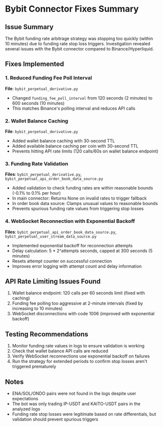 # Bybit Connector Fixes Summary

## Issue Summary
The Bybit funding rate arbitrage strategy was stopping too quickly (within 10 minutes) due to funding rate stop loss triggers. Investigation revealed several issues with the Bybit connector compared to Binance/Hyperliquid.

## Fixes Implemented

### 1. Reduced Funding Fee Poll Interval
**File**: `bybit_perpetual_derivative.py`
- Changed `funding_fee_poll_interval` from 120 seconds (2 minutes) to 600 seconds (10 minutes)
- This matches Binance's polling interval and reduces API calls

### 2. Wallet Balance Caching
**File**: `bybit_perpetual_derivative.py`
- Added wallet balance caching with 30-second TTL
- Added available balance caching per coin with 30-second TTL
- Prevents hitting API rate limits (120 calls/60s on wallet balance endpoint)

### 3. Funding Rate Validation
**Files**: `bybit_perpetual_derivative.py`, `bybit_perpetual_api_order_book_data_source.py`
- Added validation to check funding rates are within reasonable bounds (-0.1% to 0.1% per hour)
- In main connector: Returns None on invalid rates to trigger fallback
- In order book data source: Clamps unusual values to reasonable bounds
- Prevents spurious funding rate values from triggering stop losses

### 4. WebSocket Reconnection with Exponential Backoff
**Files**: `bybit_perpetual_api_order_book_data_source.py`, `bybit_perpetual_user_stream_data_source.py`
- Implemented exponential backoff for reconnection attempts
- Delay calculation: 5 * 2^attempts seconds, capped at 300 seconds (5 minutes)
- Resets attempt counter on successful connection
- Improves error logging with attempt count and delay information

## API Rate Limiting Issues Found
1. Wallet balance endpoint: 120 calls per 60 seconds limit (fixed with caching)
2. Funding fee polling too aggressive at 2-minute intervals (fixed by increasing to 10 minutes)
3. WebSocket disconnections with code 1006 (improved with exponential backoff)

## Testing Recommendations
1. Monitor funding rate values in logs to ensure validation is working
2. Check that wallet balance API calls are reduced
3. Verify WebSocket reconnections use exponential backoff on failures
4. Run the strategy for extended periods to confirm stop losses aren't triggered prematurely

## Notes
- ENA/SOL/ONDO pairs were not found in the logs despite user expectations
- The bot was only trading IP-USDT and KAITO-USDT pairs in the analyzed logs
- Funding rate stop losses were legitimate based on rate differentials, but validation should prevent spurious triggers